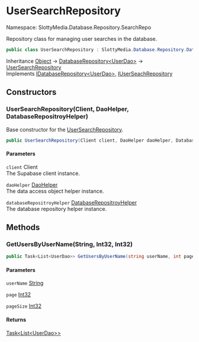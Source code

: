 # UserSearchRepository

Namespace: SlottyMedia.Database.Repository.SearchRepo

Repository class for managing user searches in the database.

```csharp
public class UserSearchRepository : SlottyMedia.Database.Repository.DatabaseRepository`1[[SlottyMedia.Database.Daos.UserDao, SlottyMedia.Database, Version=1.0.0.0, Culture=neutral, PublicKeyToken=null]], SlottyMedia.Database.Repository.IDatabaseRepository`1[[SlottyMedia.Database.Daos.UserDao, SlottyMedia.Database, Version=1.0.0.0, Culture=neutral, PublicKeyToken=null]], IUserSeachRepository
```

Inheritance [Object](https://docs.microsoft.com/en-us/dotnet/api/system.object) → [DatabaseRepository&lt;UserDao&gt;](./slottymedia.database.repository.databaserepository-1.md) → [UserSearchRepository](./slottymedia.database.repository.searchrepo.usersearchrepository.md)<br>
Implements [IDatabaseRepository&lt;UserDao&gt;](./slottymedia.database.repository.idatabaserepository-1.md), [IUserSeachRepository](./slottymedia.database.repository.searchrepo.iuserseachrepository.md)

## Constructors

### **UserSearchRepository(Client, DaoHelper, DatabaseRepositroyHelper)**

Base constructor for the [UserSearchRepository](./slottymedia.database.repository.searchrepo.usersearchrepository.md).

```csharp
public UserSearchRepository(Client client, DaoHelper daoHelper, DatabaseRepositroyHelper databaseRepositroyHelper)
```

#### Parameters

`client` Client<br>
The Supabase client instance.

`daoHelper` [DaoHelper](./slottymedia.database.helper.daohelper.md)<br>
The data access object helper instance.

`databaseRepositroyHelper` [DatabaseRepositroyHelper](./slottymedia.database.helper.databaserepositroyhelper.md)<br>
The database repository helper instance.

## Methods

### **GetUsersByUserName(String, Int32, Int32)**

```csharp
public Task<List<UserDao>> GetUsersByUserName(string userName, int page, int pageSize)
```

#### Parameters

`userName` [String](https://docs.microsoft.com/en-us/dotnet/api/system.string)<br>

`page` [Int32](https://docs.microsoft.com/en-us/dotnet/api/system.int32)<br>

`pageSize` [Int32](https://docs.microsoft.com/en-us/dotnet/api/system.int32)<br>

#### Returns

[Task&lt;List&lt;UserDao&gt;&gt;](https://docs.microsoft.com/en-us/dotnet/api/system.threading.tasks.task-1)<br>
